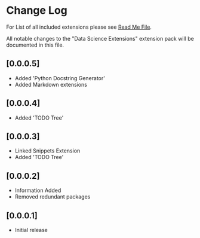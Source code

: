 # Change Log

For List of all included extensions please see [Read Me File](https://github.com/talk2sunil83/DataScienceExtensions/blob/master/README.md).

All notable changes to the "Data Science Extensions" extension pack will be documented in this file.

## [0.0.0.5]

- Added 'Python Docstring Generator'
- Added Markdown extensions

## [0.0.0.4]

- Added 'TODO Tree'

## [0.0.0.3]

- Linked Snippets Extension
- Added 'TODO Tree'

## [0.0.0.2]

- Information Added
- Removed redundant packages

## [0.0.0.1]

- Initial release
